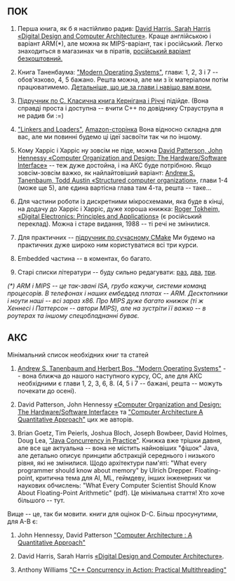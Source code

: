 ## ПОК

1. Перша книга, як б я настійливо радив: 
[David Harris, Sarah Harris «Digital Design and Computer Architecture»](books/Digital%20Design%20and%20Computer%20Architecture.%20ARM%20Edition%20by%20Sarah%20Harris,%20David%20Harris.pdf). 
Краще англійською і варіант ARM(*), але можна як MIPS-варіант, так і російський. 
Легко знаходиться в магазинах чи в піратів, 
[російський варіант безкоштовний.](http://microelectronica.pro/wp-content/uploads/books/digital-design-and-computer-architecture-russian-translation.pdf)
 
2. Книга Таненбаума: ["Modern Operating Systems"](books/Modern%20Operating%20Systems%20by%20Andrew%20S.%20Tanenbaum,%20Herbert%20Bos.pdf),
глави: 1, 2, 3 і 7 -- обов'язково, 4, 5 бажано. Решта можна, але ми з їх матеріалом 
потім працюватимемо. [Детальніше, що це за глави і навіщо вам вони.](http://indrekis2.blogspot.com/2016/06/blog-post.html)
 
3. [Підручник по С. Класична книга Кернігана і Річчі](books/The%20C%20Programming%20Language%20by%20Brian%20W.%20Kernighan,%20Dennis%20M.%20Ritchie.pdf) 
підійде. (Вона справді проста і доступна -- вчити С++ по довіднику Страуструпа я не радив би :=)

4. ["Linkers and Loaders"](books/Linkers%20and%20Loaders%20by%20John%20R.%20Levine.pdf), 
[Amazon-сторінка](https://www.amazon.com/Linkers-Kaufmann-Software-Engineering-Programming/dp/1558604960)
Вона відносно складна для вас, але ми повинні будемо ці ідеї засвоїти так чи по іншому.

5. Кому Харріс і Харріс ну зовсім не піде, можна 
[David Patterson, John Hennessy «Computer Organization and Design: The Hardware/Software Interface»](books/Computer%20Organization%20and%20Design%20The%20Hardware%20Software%20Interface%20ARM%20Edition%20by%20David%20A.%20Patterson,%20John%20L.%20Hennessy.pdf)
-- теж дуже достойна, і на АКС буде потрібною. Якщо зовсім-зовсім важко, як найлайтовіший варіант: 
[Andrew S. Tanenbaum, Todd Austin «Structured computer organization»](books/Structured%20Computer%20Organization%20by%20Andrew%20S.%20Tanenbaum,%20%20Todd%20Austin.pdf),
 глави 1-4 (може ще 5), але єдина вартісна глава там 4-та, решта -- таке...

6. Для частини роботи із дискретними мікросхемами, яка буде в кінці, на додачу до Харріс і Харріс, 
дуже хороша книжка: [Roger Tokheim, «Digital Electronics: Principles and Applications»](books/Digital%20Electronics%20Principles%20and%20Applications%20by%20Roger%20L.%20Tokheim.pdf)
 (є російський переклад). Можна і старе видання, 1988 -- ті речі не змінилися.

7. Для практичних -- [підручник по сучасному CMake](books/Professional%20CMake%20A%20Practical%20Guide.pdf) 
Ми будемо на практичних дуже широко ним користуватися всі три курси. 

8. Embedded частина -- в коментах, бо багато.

9. Старі списки літератури -- буду сильно редагувати: 
[раз](http://indrekis2.blogspot.com/2017/10/blog-post_39.html), 
[два](http://indrekis2.blogspot.com/2017/10/blog-post_11.html), 
[три](https://dou.ua/lenta/articles/dou-books-farenyuk/).

_(*) ARM i MIPS -- це так-звані ISA, грубо кажучи, системи команд процесорів. В телефонах і наших ембеддед платах -- ARM. Десктопники і ноути наші -- всі зараз x86. Про MIPS дуже багато книжок (ті ж Хеннесі і Паттерсон -- автори MIPS), але на зустріти її важко -- в роутерах та іншому спецобладнанні буває._

## АКС 

Мінімальний список необхідних книг та статей

1. [Andrew S. Tanenbaum and Herbert Bos, "Modern Operating Systems"](books/Modern%20Operating%20Systems%20by%20Andrew%20S.%20Tanenbaum,%20Herbert%20Bos.pdf) -- вона ближча до нашого наступного курсу, ОС, але для АКС необхідними є глави 1, 2, 3, 6, 8. (4, 5 і 7 -- бажані, решта -- можуть почекати до осені).

2. David Patterson, John Hennessy [«Computer Organization and Design: The Hardware/Software Interface»](books/Computer%20Organization%20and%20Design%20The%20Hardware%20Software%20Interface%20ARM%20Edition%20by%20David%20A.%20Patterson,%20John%20L.%20Hennessy.pdf)
та ["Computer Architecture A Quantitative Approach"](books/Computer%20Architecture,%20Sixth%20Edition%20A%20Quantitative%20Approach.pdf)
цих же авторів. 

3. Brian Goetz, Tim Peierls, Joshua Bloch, Joseph Bowbeer, David Holmes, Doug Lea, ["Java Concurrency in Practice"](books/Java%20Concurrency%20in%20Practice.pdf). Книжка вже трішки давня, але все ще актуальна -- вона не містить найновіших "фішок" Java, але детально описує принципи абстракцій середнього і низького рівня, які не змінилися.
    Щодо архітектури пам'яті: "What every programmer should know about memory" by Ulrich Drepper.
    Floating-point, критична тема для AI, ML, геймдеву, інших інженерних чи наукових обчислень: "What Every Computer Scientist Should Know About Floating-Point Arithmetic" (pdf). Це мінімальна стаття! Хто хоче більшого -- тут.


Вище -- це, так би мовити. книги для оцінок D-C. Більш просунутими, для A-B є:

1. John Hennessy, David Patterson ["Computer Architecture : A Quantitative Approach"](books/Computer%20Architecture,%20Sixth%20Edition%20A%20Quantitative%20Approach.pdf)

2. David Harris, Sarah Harris [«Digital Design and Computer Architecture»](books/Digital%20Design%20and%20Computer%20Architecture.%20ARM%20Edition%20by%20Sarah%20Harris,%20David%20Harris.pdf). 

3. Anthony Williams ["C++ Concurrency in Action: Practical Multithreading"](books/C++%20Concurrency%20in%20Action.pdf)
